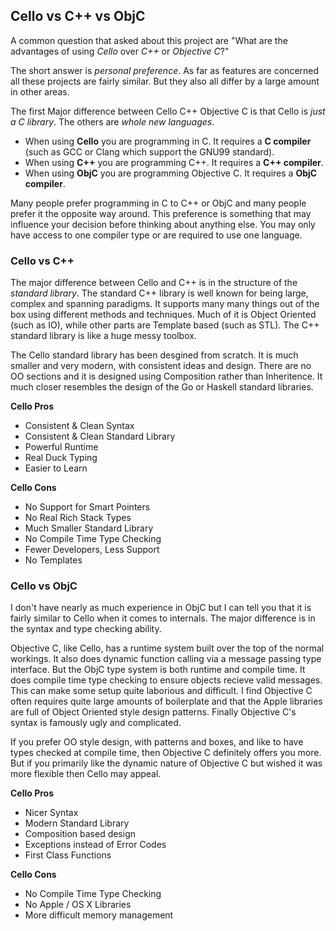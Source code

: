  
Cello vs C++ vs ObjC
--------------------

A common question that asked about this project are "What are the advantages of using _Cello_ over _C++_ or _Objective C_?"

The short answer is _personal preference_. As far as features are concerned all these projects are fairly similar. But they also all differ by a large amount in other areas.

The first Major difference between Cello C++ Objective C is that Cello is _just a C library_. The others are _whole new languages_. 

* When using __Cello__ you are programming in C. It requires a __C compiler__ (such as GCC or Clang which support the GNU99 standard). 
* When using __C++__ you are programming C++. It requires a __C++ compiler__.
* When using __ObjC__ you are programming Objective C. It requires a __ObjC compiler__.

Many people prefer programming in C to C++ or ObjC and many people prefer it the opposite way around. This preference is something that may influence your decision before thinking about anything else. You may only have access to one compiler type or are required to use one language.


### Cello vs C++

The major difference between Cello and C++ is in the structure of the _standard library_. The standard C++ library is well known for being large, complex and spanning paradigms. It supports many many things out of the box using different methods and techniques. Much of it is Object Oriented (such as IO), while other parts are Template based (such as STL). The C++ standard library is like a huge messy toolbox.

The Cello standard library has been desgined from scratch. It is much smaller and very modern, with consistent ideas and design. There are no OO sections and it is designed using Composition rather than Inheritence. It much closer resembles the design of the Go or Haskell standard libraries.


__Cello Pros__

* Consistent & Clean Syntax
* Consistent & Clean Standard Library
* Powerful Runtime
* Real Duck Typing
* Easier to Learn


__Cello Cons__

* No Support for Smart Pointers
* No Real Rich Stack Types
* Much Smaller Standard Library
* No Compile Time Type Checking
* Fewer Developers, Less Support
* No Templates


### Cello vs ObjC

I don't have nearly as much experience in ObjC but I can tell you that it is fairly similar to Cello when it comes to internals. The major difference is in the syntax and type checking ability.

Objective C, like Cello, has a runtime system built over the top of the normal workings. It also does dynamic function calling via a message passing type interface. But the ObjC type system is both runtime and compile time. It does compile time type checking to ensure objects recieve valid messages. This can make some setup quite laborious and difficult. I find Objective C often requires quite large amounts of boilerplate and that the Apple libraries are full of Object Oriented style design patterns. Finally Objective C's syntax is famously ugly and complicated.

If you prefer OO style design, with patterns and boxes, and like to have types checked at compile time, then Objective C definitely offers you more. But if you primarily like the dynamic nature of Objective C but wished it was more flexible then Cello may appeal.


__Cello Pros__

* Nicer Syntax
* Modern Standard Library
* Composition based design
* Exceptions instead of Error Codes
* First Class Functions


__Cello Cons__

* No Compile Time Type Checking
* No Apple / OS X Libraries
* More difficult memory management


